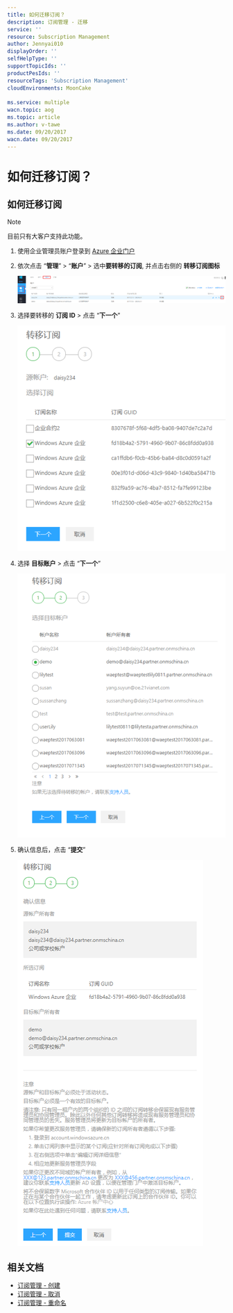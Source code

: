 ```yaml
---
title: 如何迁移订阅？
description: 订阅管理 - 迁移
service: ''
resource: Subscription Management
author: Jennyai010
displayOrder: ''
selfHelpType: ''
supportTopicIds: ''
productPesIds: ''
resourceTags: 'Subscription Management'
cloudEnvironments: MoonCake

ms.service: multiple
wacn.topic: aog
ms.topic: article
ms.author: v-tawe
ms.date: 09/20/2017
wacn.date: 09/20/2017
---
```


# 如何迁移订阅？

## 如何迁移订阅

> [!NOTE]
> 目前只有大客户支持此功能。

1. 使用企业管理员账户登录到 [Azure 企业门户](https://ea.azure.cn)
2. 依次点击 “**管理**” > “**账户**” > 选中**要转移的订阅**, 并点击右侧的 **转移订阅图标**

    ![01](media/aog-commerce-subscription-management-migrate/01.png)

3. 选择要转移的 **订阅 ID** > 点击 “**下一个**”

    ![02](media/aog-commerce-subscription-management-migrate/02.png)

4. 选择 **目标账户** > 点击 “**下一个**”

    ![03](media/aog-commerce-subscription-management-migrate/03.png)

5. 确认信息后，点击 “**提交**”

    ![04](media/aog-commerce-subscription-management-migrate/04.png)

## 相关文档

- [订阅管理 - 创建](aog-subscription-management-create.md)
- [订阅管理 - 取消](aog-subscription-management-cancel.md)
- [订阅管理 - 重命名](aog-subscription-management-rename.md)